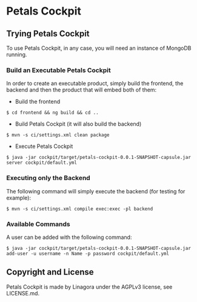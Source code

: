 # Petals Cockpit

## Trying Petals Cockpit

To use Petals Cockpit, in any case, you will need an instance of MongoDB running.

### Build an Executable Petals Cockpit

In order to create an executable product, simply build the frontend, the backend and then the product that will embed both of them:

- Build the frontend
```
$ cd frontend && ng build && cd ..
```
- Build Petals Cockpit (it will also build the backend)
```
$ mvn -s ci/settings.xml clean package
```
- Execute Petals Cockpit
```
$ java -jar cockpit/target/petals-cockpit-0.0.1-SNAPSHOT-capsule.jar server cockpit/default.yml
```

### Executing only the Backend

The following command will simply execute the backend (for testing for example):
```
$ mvn -s ci/settings.xml compile exec:exec -pl backend
```

### Available Commands

A user can be added with the following command:
```
$ java -jar cockpit/target/petals-cockpit-0.0.1-SNAPSHOT-capsule.jar add-user -u username -n Name -p password cockpit/default.yml
```

## Copyright and License

Petals Cockpit is made by Linagora under the AGPLv3 license, see LICENSE.md.
